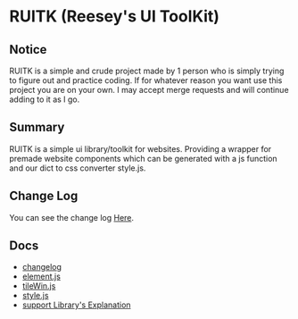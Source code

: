 # RUITK (Reesey's UI ToolKit)

## Notice
RUITK is a simple and crude project made by 1 person who is simply trying to figure out and practice coding. If for whatever reason you want use this project you are on your own. I may accept merge requests and will continue adding to it as I go.

## Summary
RUITK is a simple ui library/toolkit for websites. Providing a wrapper for premade website components which can be generated with a js function and our dict to css converter style.js.

## Change Log
You can see the change log [Here](/doc/changelog.md).

## Docs
 - [changelog](/doc/changelog.md)
 - [element.js](/doc/element.js.md)
 - [tileWin.js](/doc/tileWin.js.md)
 - [style.js](/doc/support/style.js.md)
 - [support Library's Explanation](/doc/support/support%20Library's%20Explanation.md)